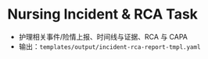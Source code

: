 # Nursing Incident & RCA Task

- 护理相关事件/险情上报、时间线与证据、RCA 与 CAPA
- 输出：`templates/output/incident-rca-report-tmpl.yaml`
